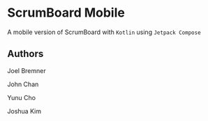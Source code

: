 # ScrumBoard Mobile
A mobile version of ScrumBoard with `Kotlin` using `Jetpack Compose`

## Authors
Joel Bremner

John Chan

Yunu Cho

Joshua Kim
